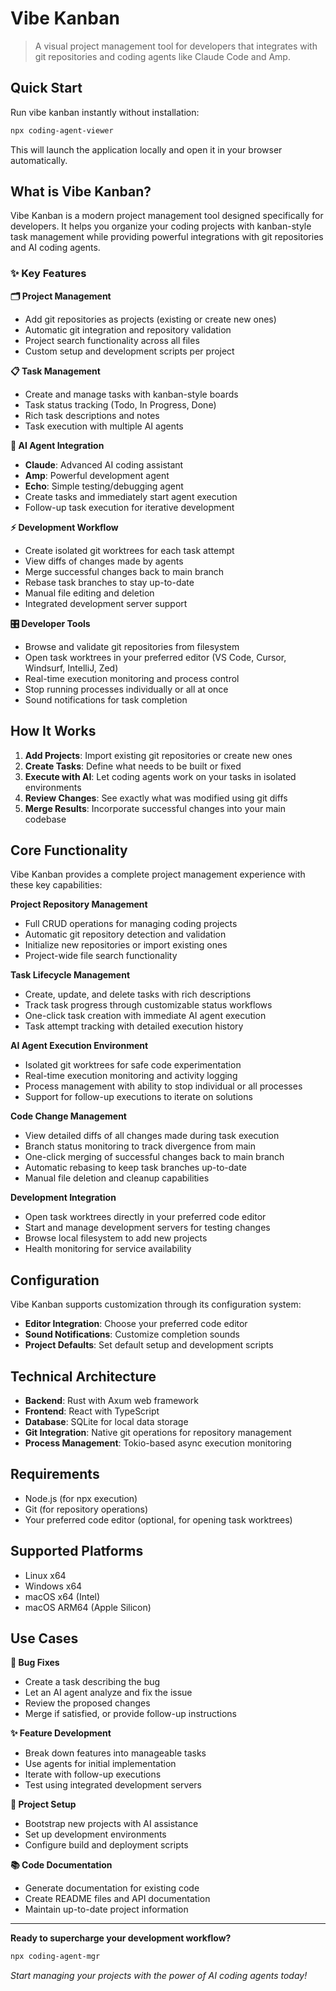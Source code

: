 # Vibe Kanban

> A visual project management tool for developers that integrates with git repositories and coding agents like Claude Code and Amp.

## Quick Start

Run vibe kanban instantly without installation:

```bash
npx coding-agent-viewer
```

This will launch the application locally and open it in your browser automatically.

## What is Vibe Kanban?

Vibe Kanban is a modern project management tool designed specifically for developers. It helps you organize your coding projects with kanban-style task management while providing powerful integrations with git repositories and AI coding agents.

### ✨ Key Features

**🗂️ Project Management**
- Add git repositories as projects (existing or create new ones)
- Automatic git integration and repository validation
- Project search functionality across all files
- Custom setup and development scripts per project

**📋 Task Management**
- Create and manage tasks with kanban-style boards
- Task status tracking (Todo, In Progress, Done)
- Rich task descriptions and notes
- Task execution with multiple AI agents

**🤖 AI Agent Integration**
- **Claude**: Advanced AI coding assistant
- **Amp**: Powerful development agent
- **Echo**: Simple testing/debugging agent
- Create tasks and immediately start agent execution
- Follow-up task execution for iterative development

**⚡ Development Workflow**
- Create isolated git worktrees for each task attempt
- View diffs of changes made by agents
- Merge successful changes back to main branch
- Rebase task branches to stay up-to-date
- Manual file editing and deletion
- Integrated development server support

**🎛️ Developer Tools**
- Browse and validate git repositories from filesystem
- Open task worktrees in your preferred editor (VS Code, Cursor, Windsurf, IntelliJ, Zed)
- Real-time execution monitoring and process control
- Stop running processes individually or all at once
- Sound notifications for task completion

## How It Works

1. **Add Projects**: Import existing git repositories or create new ones
2. **Create Tasks**: Define what needs to be built or fixed
3. **Execute with AI**: Let coding agents work on your tasks in isolated environments
4. **Review Changes**: See exactly what was modified using git diffs
5. **Merge Results**: Incorporate successful changes into your main codebase

## Core Functionality

Vibe Kanban provides a complete project management experience with these key capabilities:

**Project Repository Management**
- Full CRUD operations for managing coding projects
- Automatic git repository detection and validation  
- Initialize new repositories or import existing ones
- Project-wide file search functionality

**Task Lifecycle Management**
- Create, update, and delete tasks with rich descriptions
- Track task progress through customizable status workflows
- One-click task creation with immediate AI agent execution
- Task attempt tracking with detailed execution history

**AI Agent Execution Environment**
- Isolated git worktrees for safe code experimentation
- Real-time execution monitoring and activity logging
- Process management with ability to stop individual or all processes
- Support for follow-up executions to iterate on solutions

**Code Change Management**
- View detailed diffs of all changes made during task execution
- Branch status monitoring to track divergence from main
- One-click merging of successful changes back to main branch
- Automatic rebasing to keep task branches up-to-date
- Manual file deletion and cleanup capabilities

**Development Integration**
- Open task worktrees directly in your preferred code editor
- Start and manage development servers for testing changes
- Browse local filesystem to add new projects
- Health monitoring for service availability

## Configuration

Vibe Kanban supports customization through its configuration system:

- **Editor Integration**: Choose your preferred code editor
- **Sound Notifications**: Customize completion sounds
- **Project Defaults**: Set default setup and development scripts

## Technical Architecture

- **Backend**: Rust with Axum web framework
- **Frontend**: React with TypeScript
- **Database**: SQLite for local data storage
- **Git Integration**: Native git operations for repository management
- **Process Management**: Tokio-based async execution monitoring

## Requirements

- Node.js (for npx execution)
- Git (for repository operations)
- Your preferred code editor (optional, for opening task worktrees)

## Supported Platforms

- Linux x64
- Windows x64
- macOS x64 (Intel)
- macOS ARM64 (Apple Silicon)

## Use Cases

**🔧 Bug Fixes**
- Create a task describing the bug
- Let an AI agent analyze and fix the issue
- Review the proposed changes
- Merge if satisfied, or provide follow-up instructions

**✨ Feature Development**
- Break down features into manageable tasks
- Use agents for initial implementation
- Iterate with follow-up executions
- Test using integrated development servers

**🚀 Project Setup**
- Bootstrap new projects with AI assistance
- Set up development environments
- Configure build and deployment scripts

**📚 Code Documentation**
- Generate documentation for existing code
- Create README files and API documentation
- Maintain up-to-date project information

---

**Ready to supercharge your development workflow?**

```bash
npx coding-agent-mgr
```

*Start managing your projects with the power of AI coding agents today!*
